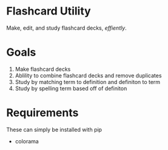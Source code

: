 Flashcard Utility
====

Make, edit, and study flashcard decks, *effiently*.


Goals
====

1. Make flashcard decks
2. Ablility to combine flashcard decks and remove duplicates
3. Study by matching term to definition and definiton to term
4. Study by spelling term based off of definiton

Requirements
====

These can simply be installed with pip

- colorama
